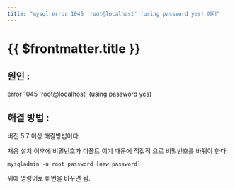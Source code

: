 ```yaml
---
title: "mysql error 1045 'root@localhost' (using password yes) 에러"
---
```


# {{ $frontmatter.title }}


## 원인 :

error 1045 'root@localhost' (using password yes)







## 해결 방법 :

버전 5.7 이상 해결방법이다.

처음 설치 이후에 비밀번호가 디폴트 이기 때문에 직접적 으로 비밀번호를 바꿔야 한다.

```
mysqladmin -u root password [new password]
```

위에 명령어로 비번을 바꾸면 됨.